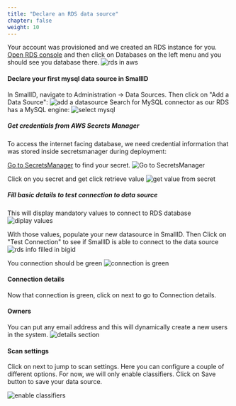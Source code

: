 ```yaml
---
title: "Declare an RDS data source"
chapter: false
weight: 10
---
```

Your account was provisioned and we created an RDS instance for you.
[Open RDS console](https://console.aws.amazon.com/rds/home) and then click on Databases on the left menu and you should see you database there.
![rds in aws](/images/new_ds_structured/rds_in_aws_0.png)


#### Declare your first mysql data source in SmallID
In SmallID, navigate to Administration -> Data Sources.
Then click on "Add a Data Source":
![add a datasource](/images/new_ds_structured/landing.png)
Search for MySQL connector as our RDS has a MySQL engine:
![select mysql](/images/new_ds_structured/select_mysql.png)

##### Get credentials from AWS Secrets Manager
To access the internet facing database, we need credential information that was stored inside secretsmanager during deployment:

[Go to SecretsManager](https://console.aws.amazon.com/secretsmanager/home) to find your secret.
![Go to SecretsManager](/images/new_ds_structured/go_to_sm.png)

Click on you secret and get click retrieve value
![get value from secret](/images/new_ds_structured/get_value.png)

##### Fill basic details to test connection to data source
This will display mandatory values to connect to RDS database
![diplay values](/images/new_ds_structured/show_values.png)

With those values, populate your new datasource in SmallID. Then Click on "Test Connection" to see if SmallID is able to connect to the data source
![rds info filled in bigid](/images/new_ds_structured/rds_filled.png)


You connection should be green
![connection is green](/images/new_ds_structured/green.jpg)


#### Connection details
Now that connection is green, click on next to go to Connection details.
#### Owners
You can put any email address and this will dynamically create a new users in the system.
![details section](/images/new_ds_structured/details.png)

#### Scan settings
Click on next to jump to scan settings. Here you can configure a couple of different options.
For now, we will only enable classifiers. Click on Save button to save your data source.

![enable classifiers](/images/new_ds_structured/enable_classifiers.png)